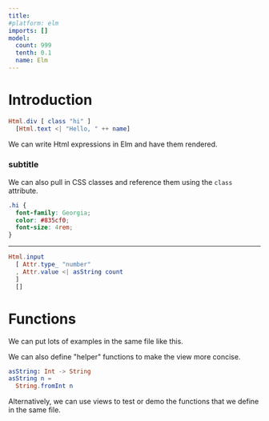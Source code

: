 ```yaml
---
title:
#platform: elm
imports: []
model:
  count: 999
  tenth: 0.1
  name: Elm
---
```


# Introduction

```elm
Html.div [ class "hi" ]
  [Html.text <| "Hello, " ++ name]

```

We can write Html expressions in Elm and have them rendered.

### subtitle

We can also pull in CSS classes and reference them using the `class` attribute.

```css
.hi {
  font-family: Georgia;
  color: #835cf0;
  font-size: 4rem;
}
```

---

```elm
Html.input
  [ Attr.type_ "number"
  , Attr.value <| asString count
  ]
  []
```

# Functions

We can put lots of examples in the same file like this.

We can also define "helper" functions to make the view more
concise.

```elm
asString: Int -> String
asString n =
  String.fromInt n
```

Alternatively, we can use views to test or demo the functions
that we define in the same file.
